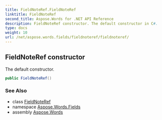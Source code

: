```yaml
---
title: FieldNoteRef.FieldNoteRef
linktitle: FieldNoteRef
second_title: Aspose.Words for .NET API Reference
description: FieldNoteRef constructor. The default constructor in C#.
type: docs
weight: 10
url: /net/aspose.words.fields/fieldnoteref/fieldnoteref/
---
```

## FieldNoteRef constructor

The default constructor.

```csharp
public FieldNoteRef()
```

### See Also

* class [FieldNoteRef](../)
* namespace [Aspose.Words.Fields](../../fieldnoteref/)
* assembly [Aspose.Words](../../../)
